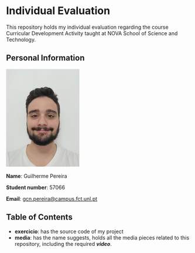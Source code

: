 # Individual Evaluation
This repository holds my individual evaluation regarding the course Curricular Development Activity taught at NOVA School of Science and Technology.


## Personal Information

![This is my face. Beautiful, I know.](https://github.com/the-Kob/individual-evaluation-ADC/blob/main/media/Design%20sem%20nome.png)

**Name**: Guilherme Pereira

**Student number**: 57066

**Email**: gcn.pereira@campus.fct.unl.pt

## Table of Contents
- **exercicio**: has the source code of my project
- **media**: has the name suggests, holds all the media pieces related to this repository, including the required ***video***.
